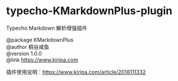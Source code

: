 # typecho-KMarkdownPlus-plugin
Typecho Markdown 解析增强插件

@package KMarkdownPlus  
@author 桐谷咸鱼  
@version 1.0.0  
@link https://www.kiripa.com  

插件使用说明：https://www.kiripa.com/article/2018111332
